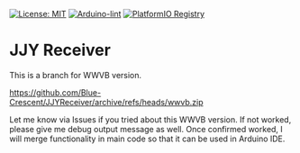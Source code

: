 [![License: MIT](https://img.shields.io/badge/License-MIT-yellow.svg)](https://opensource.org/licenses/MIT)
[![Arduino-lint](https://github.com/Blue-Crescent/JJYReceiver/actions/workflows/arduinolint.yml/badge.svg)](https://github.com/Blue-Crescent/JJYReceiver/actions/workflows/arduinolint.yml)
[![PlatformIO Registry](https://badges.registry.platformio.org/packages/blue-crescent/library/JJYReceiver.svg)](https://registry.platformio.org/libraries/blue-crescent/JJYReceiver)

# JJY Receiver

This is a branch for WWVB version.

https://github.com/Blue-Crescent/JJYReceiver/archive/refs/heads/wwvb.zip

Let me know via Issues if you tried about this WWVB version. If not worked, please give me debug output message as well. Once confirmed worked, I will merge functionality in main code so that it can be used in Arduino IDE.
